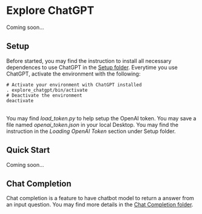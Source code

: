 # Explore ChatGPT
Coming soon...

## Setup
Before started, you may find the instruction to install all necessary dependences to use ChatGPT in the [Setup folder](/setup). Everytime you use ChatGPT, activate the environment with the following:

```
# Activate your environment with ChatGPT installed
. explore_chatgpt/bin/activate
# Deactivate the environment
deactivate
```
<br>
You may find <i>load_token.py</i> to help setup the OpenAI token. You may save a file named <i>openai_token.json</i> in your local Desktop. You may find the instruction in the <i>Loading OpenAI Token</i> section under Setup folder.

## Quick Start
Coming soon...

## Chat Completion
Chat completion is a feature to have chatbot model to return a answer from an input question. You may find more details in the [Chat Completion folder](/chat_completion).